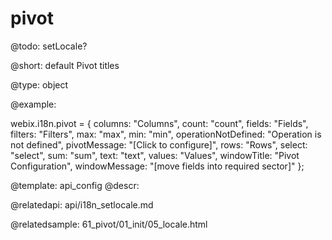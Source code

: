 pivot
=============

@todo:
	setLocale?


@short:
	default Pivot titles

@type: object

@example:

webix.i18n.pivot = {
    columns: "Columns",
    count: "count",
    fields: "Fields",
    filters: "Filters",
    max: "max",
    min: "min",
    operationNotDefined: "Operation is not defined",
    pivotMessage: "[Click to configure]",
    rows: "Rows",
    select: "select",
    sum: "sum",
    text: "text",
    values: "Values",
    windowTitle: "Pivot Configuration",
    windowMessage: "[move fields into required sector]"
};

@template:	api_config
@descr:

@relatedapi:
	api/i18n_setlocale.md
    
@relatedsample:
	61_pivot/01_init/05_locale.html